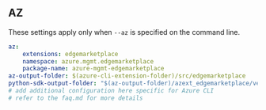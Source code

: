 ## AZ

These settings apply only when `--az` is specified on the command line.

``` yaml $(az)
az:
    extensions: edgemarketplace
    namespace: azure.mgmt.edgemarketplace
    package-name: azure-mgmt-edgemarketplace
az-output-folder: $(azure-cli-extension-folder)/src/edgemarketplace
python-sdk-output-folder: "$(az-output-folder)/azext_edgemarketplace/vendored_sdks/edgemarketplace"
# add additional configuration here specific for Azure CLI
# refer to the faq.md for more details
```
